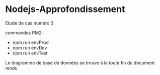 # Nodejs-Approfondissement
Etude de cas numéro 3

commandes PM2:
- npm run envProd
- npm run envDev
- npm run envTest

Le diagramme de base de données se trouve à la toute fin du document rendu.

